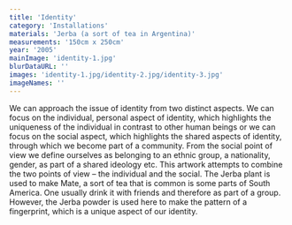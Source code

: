 ```yaml
---
title: 'Identity'
category: 'Installations'
materials: 'Jerba (a sort of tea in Argentina)'
measurements: '150cm x 250cm'
year: '2005'
mainImage: 'identity-1.jpg'
blurDataURL: ''
images: 'identity-1.jpg/identity-2.jpg/identity-3.jpg'
imageNames: ''
---
```


We can approach the issue of identity from two distinct aspects. We can focus on the individual, personal aspect of identity, which highlights the uniqueness of the individual in contrast to other human beings or we can focus on the social aspect, which highlights the shared aspects of identity, through which we become part of a community. From the social point of view we define ourselves as belonging to an ethnic group, a nationality, gender, as part of a shared ideology etc.
This artwork attempts to combine the two points of view – the individual and the social. The Jerba plant is used to make Mate, a sort of tea that is common is some parts of South America. One usually drink it with friends and therefore as part of a group. However, the Jerba powder is used here to make the pattern of a fingerprint, which is a unique aspect of our identity. 
